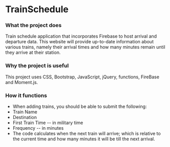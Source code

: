 # TrainSchedule

### What the project does
Train schedule application that incorporates Firebase to host arrival and departure data.  This website will provide up-to-date information about various trains, namely their arrival times and how many minutes remain until they arrive at their station.

### Why the project is useful
This project uses CSS, Bootstrap, JavaScript, jQuery, functions, FireBase and Moment.js.

### How it functions
* When adding trains, you should be able to submit the following:
* Train Name
* Destination 
* First Train Time -- in military time
* Frequency -- in minutes
* The code calculates when the next train will arrive; which is relative to the current time and how many minutes it will be till the next arrival. 